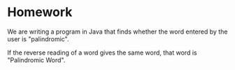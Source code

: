 # Homework

We are writing a program in Java that finds whether the word entered by the user is "palindromic".

If the reverse reading of a word gives the same word, that word is "Palindromic Word".